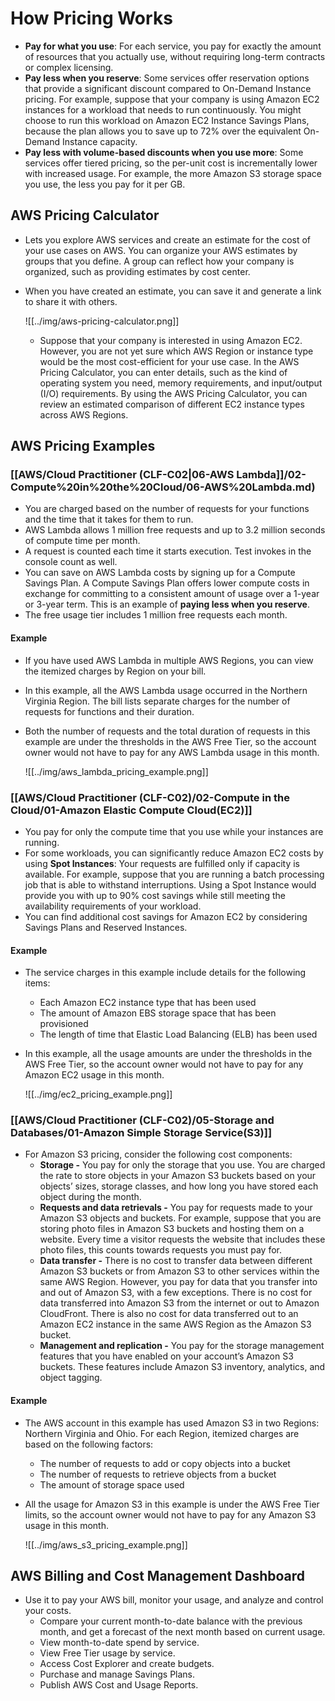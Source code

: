 # How Pricing Works
- **Pay for what you use**: For each service, you pay for exactly the amount of resources that you actually use, without requiring long-term contracts or complex licensing.
- **Pay less when you reserve**: Some services offer reservation options that provide a significant discount compared to On-Demand Instance pricing. For example, suppose that your company is using Amazon EC2 instances for a workload that needs to run continuously. You might choose to run this workload on Amazon EC2 Instance Savings Plans, because the plan allows you to save up to 72% over the equivalent On-Demand Instance capacity.
- **Pay less with volume-based discounts when you use more**: Some services offer tiered pricing, so the per-unit cost is incrementally lower with increased usage. For example, the more Amazon S3 storage space you use, the less you pay for it per GB.

## AWS Pricing Calculator
- Lets you explore AWS services and create an estimate for the cost of your use cases on AWS. You can organize your AWS estimates by groups that you define. A group can reflect how your company is organized, such as providing estimates by cost center.
- When you have created an estimate, you can save it and generate a link to share it with others.

	![[../img/aws-pricing-calculator.png]]

	- Suppose that your company is interested in using Amazon EC2. However, you are not yet sure which AWS Region or instance type would be the most cost-efficient for your use case. In the AWS Pricing Calculator, you can enter details, such as the kind of operating system you need, memory requirements, and input/output (I/O) requirements. By using the AWS Pricing Calculator, you can review an estimated comparison of different EC2 instance types across AWS Regions.

## AWS Pricing Examples

### [[AWS/Cloud Practitioner (CLF-C02|06-AWS Lambda]]/02-Compute%20in%20the%20Cloud/06-AWS%20Lambda.md)
- You are charged based on the number of requests for your functions and the time that it takes for them to run.
- AWS Lambda allows 1 million free requests and up to 3.2 million seconds of compute time per month.
- A request is counted each time it starts execution. Test invokes in the console count as well.
- You can save on AWS Lambda costs by signing up for a Compute Savings Plan. A Compute Savings Plan offers lower compute costs in exchange for committing to a consistent amount of usage over a 1-year or 3-year term. This is an example of **paying less when you reserve**.
- The free usage tier includes 1 million free requests each month.

#### Example
- If you have used AWS Lambda in multiple AWS Regions, you can view the itemized charges by Region on your bill. 
- In this example, all the AWS Lambda usage occurred in the Northern Virginia Region. The bill lists separate charges for the number of requests for functions and their duration. 
- Both the number of requests and the total duration of requests in this example are under the thresholds in the AWS Free Tier, so the account owner would not have to pay for any AWS Lambda usage in this month.

	![[../img/aws_lambda_pricing_example.png]]

### [[AWS/Cloud Practitioner (CLF-C02)/02-Compute in the Cloud/01-Amazon Elastic Compute Cloud(EC2)]]
- You pay for only the compute time that you use while your instances are running.
- For some workloads, you can significantly reduce Amazon EC2 costs by using **Spot Instances**: Your requests are fulfilled only if capacity is available. For example, suppose that you are running a batch processing job that is able to withstand interruptions. Using a Spot Instance would provide you with up to 90% cost savings while still meeting the availability requirements of your workload.
- You can find additional cost savings for Amazon EC2 by considering Savings Plans and Reserved Instances.

#### Example
- The service charges in this example include details for the following items:
	- Each Amazon EC2 instance type that has been used
	- The amount of Amazon EBS storage space that has been provisioned
	- The length of time that Elastic Load Balancing (ELB) has been used
- In this example, all the usage amounts are under the thresholds in the AWS Free Tier, so the account owner would not have to pay for any Amazon EC2 usage in this month.

	![[../img/ec2_pricing_example.png]]

### [[AWS/Cloud Practitioner (CLF-C02)/05-Storage and Databases/01-Amazon Simple Storage Service(S3)]]
- For Amazon S3 pricing, consider the following cost components:
	- **Storage -** You pay for only the storage that you use. You are charged the rate to store objects in your Amazon S3 buckets based on your objects’ sizes, storage classes, and how long you have stored each object during the month.
	- **Requests and data retrievals -** You pay for requests made to your Amazon S3 objects and buckets. For example, suppose that you are storing photo files in Amazon S3 buckets and hosting them on a website. Every time a visitor requests the website that includes these photo files, this counts towards requests you must pay for.
	- **Data transfer -** There is no cost to transfer data between different Amazon S3 buckets or from Amazon S3 to other services within the same AWS Region. However, you pay for data that you transfer into and out of Amazon S3, with a few exceptions. There is no cost for data transferred into Amazon S3 from the internet or out to Amazon CloudFront. There is also no cost for data transferred out to an Amazon EC2 instance in the same AWS Region as the Amazon S3 bucket.
	- **Management and replication -** You pay for the storage management features that you have enabled on your account’s Amazon S3 buckets. These features include Amazon S3 inventory, analytics, and object tagging.

#### Example
- The AWS account in this example has used Amazon S3 in two Regions: Northern Virginia and Ohio. For each Region, itemized charges are based on the following factors:
	- The number of requests to add or copy objects into a bucket
	- The number of requests to retrieve objects from a bucket
	- The amount of storage space used

- All the usage for Amazon S3 in this example is under the AWS Free Tier limits, so the account owner would not have to pay for any Amazon S3 usage in this month.

	![[../img/aws_s3_pricing_example.png]]

## AWS Billing and Cost Management Dashboard
- Use it to pay your AWS bill, monitor your usage, and analyze and control your costs.
	- Compare your current month-to-date balance with the previous month, and get a forecast of the next month based on current usage.
	- View month-to-date spend by service.
	- View Free Tier usage by service.
	- Access Cost Explorer and create budgets.
	- Purchase and manage Savings Plans.
	- Publish AWS Cost and Usage Reports.